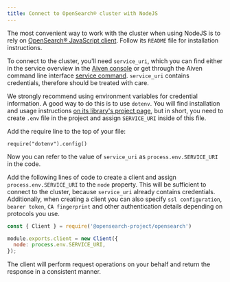 ```yaml
---
title: Connect to OpenSearch® cluster with NodeJS
---
```


The most convenient way to work with the cluster when using NodeJS is to
rely on [OpenSearch® JavaScript
client](https://github.com/opensearch-project/opensearch-js). Follow its
`README` file for installation instructions.

To connect to the cluster, you'll need `service_uri`, which you can
find either in the service overview in the [Aiven
console](https://console.aiven.io) or get through the Aiven command line
interface [service
command](https://docs.aiven.io/docs/tools/cli/service.html#avn-service-get).
`service_uri` contains credentials, therefore should be treated with
care.

We strongly recommend using environment variables for credential
information. A good way to do this is to use `dotenv`. You will find
installation and usage instructions [on its library's project
page](https://github.com/motdotla/dotenv), but in short, you need to
create `.env` file in the project and assign `SERVICE_URI` inside of
this file.

Add the require line to the top of your file:

```
require("dotenv").config()
```

Now you can refer to the value of `service_uri` as
`process.env.SERVICE_URI` in the code.

Add the following lines of code to create a client and assign
`process.env.SERVICE_URI` to the `node` property. This will be
sufficient to connect to the cluster, because `service_uri` already
contains credentials. Additionally, when creating a client you can also
specify `ssl configuration`, `bearer token`, `CA fingerprint` and other
authentication details depending on protocols you use.

```javascript
const { Client } = require('@opensearch-project/opensearch')

module.exports.client = new Client({
  node: process.env.SERVICE_URI,
});
```

The client will perform request operations on your behalf and return the
response in a consistent manner.

